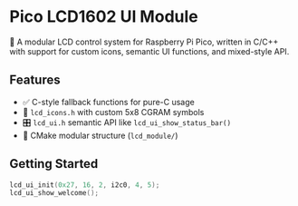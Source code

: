 # Pico LCD1602 UI Module

🧩 A modular LCD control system for Raspberry Pi Pico, written in C/C++ with support for custom icons, semantic UI functions, and mixed-style API.

## Features

- ✅ C-style fallback functions for pure-C usage
- 🌈 `lcd_icons.h` with custom 5x8 CGRAM symbols
- 🎛️ `lcd_ui.h` semantic API like `lcd_ui_show_status_bar()`
- 🧵 CMake modular structure (`lcd_module/`)

## Getting Started

```c
lcd_ui_init(0x27, 16, 2, i2c0, 4, 5);
lcd_ui_show_welcome();
